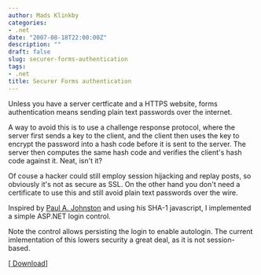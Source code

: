 ```yaml
---
author: Mads Klinkby
categories:
- .net
date: "2007-08-18T22:00:00Z"
description: ""
draft: false
slug: securer-forms-authentication
tags:
- .net
title: Securer Forms authentication
---
```



Unless you have a server certficate and a HTTPS website, forms authentication means sending plain text passwords over the internet. 

A way to avoid this is to use a challenge response protocol, where the server first sends a key to the client, and the client then uses the key to encrypt the password into a hash code before it is sent to the server. The server then computes the same hash code and verifies the client's hash code against it. Neat, isn't it?

Of couse a hacker could still employ session hijacking and replay posts, so obviously it's not as secure as SSL. On the other hand you don't need a certificate to use this and still avoid plain text passwords over the wire.

Inspired by [Paul A. Johnston](http://pajhome.org.uk/crypt/md5/auth.html) and using his SHA-1 javascript, I implemented a simple ASP.NET login control.

Note the control allows persisting the login to enable autologin. The current imlementation of this lowers security a great deal, as it is not session-based.

[[ Download](http://cid-a9f3560513ea82b1.skydrive.live.com/self.aspx/Public/CHAP.zip)]

